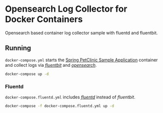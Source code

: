 # Opensearch Log Collector for Docker Containers

Opensearch based container log collector sample with fluentd and fluentbit.

## Running

`docker-compose.yml` starts the [Spring PetClinic Sample Application](https://github.com/spring-projects/spring-petclinic) container and collect logs via [*fluentbit*](https://fluentbit.io/) and [*opensearch*](https://opensearch.org/).

```sh
docker-compose up -d
```

### Fluentd

`docker-compose.fluentd.yml` includes [*fluentd*](https://www.fluentd.org/) instead of *fluentbit*.

```sh
docker-compose -f docker-compose.fluentd.yml up -d
```
